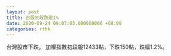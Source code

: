 ```yaml
---
layout: post
title: 台股初段跌逾1%
date: 2020-09-24 09:07:03.000000000 +08:00
categories: rthk
---
```


台灣股市下跌， 加權指數初段報12433點，下跌150點，跌幅1.2%。
